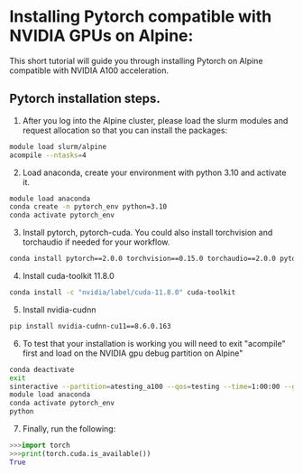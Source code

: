 Installing Pytorch compatible with NVIDIA GPUs on Alpine:
=========================================================

This short tutorial will guide you through installing Pytorch on Alpine compatible with NVIDIA A100 acceleration.

## Pytorch installation steps.

1) After you log into the Alpine cluster, please load the slurm modules and request allocation so that you can install the packages:

```bash
module load slurm/alpine 
acompile --ntasks=4 
```

2) Load anaconda, create your environment with python 3.10 and activate it.

```bash
module load anaconda
conda create -n pytorch_env python=3.10 
conda activate pytorch_env
```
3) Install pytorch, pytorch-cuda. You could also install torchvision and torchaudio if needed for your workflow.

```bash
conda install pytorch==2.0.0 torchvision==0.15.0 torchaudio==2.0.0 pytorch-cuda=11.8 -c pytorch -c nvidia 
```

4) Install cuda-toolkit 11.8.0

```bash
conda install -c "nvidia/label/cuda-11.8.0" cuda-toolkit 
```

5) Install nvidia-cudnn

```bash
pip install nvidia-cudnn-cu11==8.6.0.163 
```

6) To test that your installation is working you will need to exit "acompile"  first and load on the NVIDIA gpu debug partition on Alpine"

```bash
conda deactivate
exit
sinteractive --partition=atesting_a100 --qos=testing --time=1:00:00 --gres=gpu:1 --ntasks=2
module load anaconda
conda activate pytorch_env
python
```

7) Finally, run the following:

```python
>>>import torch
>>>print(torch.cuda.is_available())
True
```






